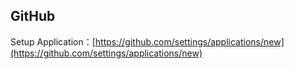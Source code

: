 ## GitHub

Setup Application：[https://github.com/settings/applications/new](https://github.com/settings/applications/new)

